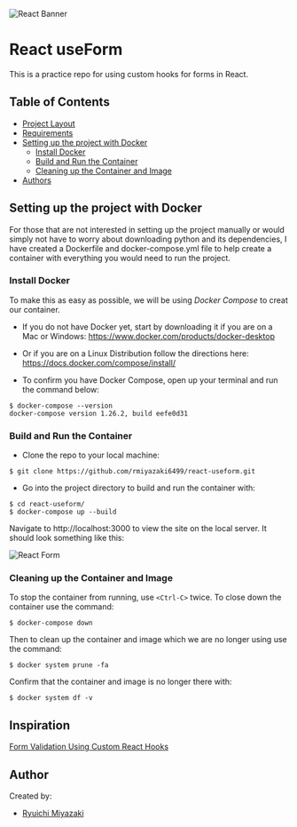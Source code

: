 ![React Banner](https://user-images.githubusercontent.com/41876764/94856480-e7b8b200-03e4-11eb-949d-c3a447b43df2.jpeg)

# React useForm

This is a practice repo for using custom hooks for forms in React.

## Table of Contents

- [Project Layout](#project-layout)
- [Requirements](#requirements)
- [Setting up the project with Docker](#setting-up-the-django-app-project-with-docker)
  - [Install Docker](#install-docker)
  - [Build and Run the Container](#build-and-run-the-container)
  - [Cleaning up the Container and Image](#cleaning-up-the-container-and-image)
- [Authors](#authors)

## Setting up the project with Docker

For those that are not interested in setting up the project manually or would simply not have to worry about downloading python and its dependencies, I have created a Dockerfile and docker-compose.yml file to help create a container with everything you would need to run the project.

### Install Docker

To make this as easy as possible, we will be using *Docker Compose* to creat our container.

- If you do not have Docker yet, start by downloading it if you are on a Mac or Windows:
https://www.docker.com/products/docker-desktop

- Or if you are on a Linux Distribution follow the directions here:
https://docs.docker.com/compose/install/

- To confirm you have Docker Compose, open up your terminal and run the command below:

```
$ docker-compose --version
docker-compose version 1.26.2, build eefe0d31
```

### Build and Run the Container

- Clone the repo to your local machine:

```
$ git clone https://github.com/rmiyazaki6499/react-useform.git
```

- Go into the project directory to build and run the container with:

```
$ cd react-useform/
$ docker-compose up --build
```

Navigate to http://localhost:3000 to view the site on the local server.
It should look something like this:

![React Form](https://user-images.githubusercontent.com/41876764/94860950-9d86ff00-03eb-11eb-9c47-63c0208ec778.png)

### Cleaning up the Container and Image

To stop the container from running, use `<Ctrl-C>` twice.
To close down the container use the command:

```
$ docker-compose down
```
Then to clean up the container and image which we are no longer using use the command:

```
$ docker system prune -fa
```

Confirm that the container and image is no longer there with:

```
$ docker system df -v
```

## Inspiration

[Form Validation Using Custom React Hooks](https://upmostly.com/tutorials/form-validation-using-custom-react-hooks)


## Author

Created by:

- [Ryuichi Miyazaki](https://github.com/rmiyazaki6499)

